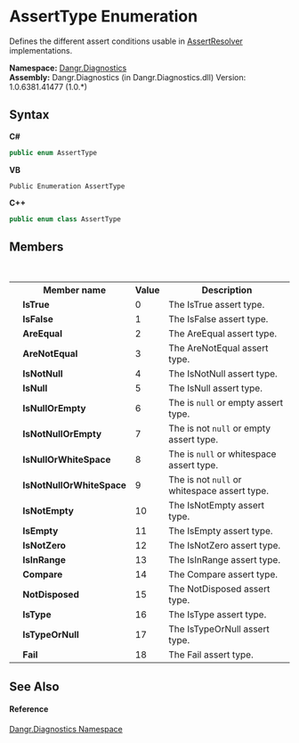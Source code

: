 # AssertType Enumeration
 

Defines the different assert conditions usable in <a href="T_Dangr_Diagnostics_AssertResolver">AssertResolver</a> implementations.

**Namespace:**&nbsp;<a href="N_Dangr_Diagnostics">Dangr.Diagnostics</a><br />**Assembly:**&nbsp;Dangr.Diagnostics (in Dangr.Diagnostics.dll) Version: 1.0.6381.41477 (1.0.*)

## Syntax

**C#**<br />
``` C#
public enum AssertType
```

**VB**<br />
``` VB
Public Enumeration AssertType
```

**C++**<br />
``` C++
public enum class AssertType
```


## Members
&nbsp;<table><tr><th></th><th>Member name</th><th>Value</th><th>Description</th></tr><tr><td /><td target="F:Dangr.Diagnostics.AssertType.IsTrue">**IsTrue**</td><td>0</td><td>The IsTrue assert type.</td></tr><tr><td /><td target="F:Dangr.Diagnostics.AssertType.IsFalse">**IsFalse**</td><td>1</td><td>The IsFalse assert type.</td></tr><tr><td /><td target="F:Dangr.Diagnostics.AssertType.AreEqual">**AreEqual**</td><td>2</td><td>The AreEqual assert type.</td></tr><tr><td /><td target="F:Dangr.Diagnostics.AssertType.AreNotEqual">**AreNotEqual**</td><td>3</td><td>The AreNotEqual assert type.</td></tr><tr><td /><td target="F:Dangr.Diagnostics.AssertType.IsNotNull">**IsNotNull**</td><td>4</td><td>The IsNotNull assert type.</td></tr><tr><td /><td target="F:Dangr.Diagnostics.AssertType.IsNull">**IsNull**</td><td>5</td><td>The IsNull assert type.</td></tr><tr><td /><td target="F:Dangr.Diagnostics.AssertType.IsNullOrEmpty">**IsNullOrEmpty**</td><td>6</td><td>The is `null` or empty assert type.</td></tr><tr><td /><td target="F:Dangr.Diagnostics.AssertType.IsNotNullOrEmpty">**IsNotNullOrEmpty**</td><td>7</td><td>The is not `null` or empty assert type.</td></tr><tr><td /><td target="F:Dangr.Diagnostics.AssertType.IsNullOrWhiteSpace">**IsNullOrWhiteSpace**</td><td>8</td><td>The is `null` or whitespace assert type.</td></tr><tr><td /><td target="F:Dangr.Diagnostics.AssertType.IsNotNullOrWhiteSpace">**IsNotNullOrWhiteSpace**</td><td>9</td><td>The is not `null` or whitespace assert type.</td></tr><tr><td /><td target="F:Dangr.Diagnostics.AssertType.IsNotEmpty">**IsNotEmpty**</td><td>10</td><td>The IsNotEmpty assert type.</td></tr><tr><td /><td target="F:Dangr.Diagnostics.AssertType.IsEmpty">**IsEmpty**</td><td>11</td><td>The IsEmpty assert type.</td></tr><tr><td /><td target="F:Dangr.Diagnostics.AssertType.IsNotZero">**IsNotZero**</td><td>12</td><td>The IsNotZero assert type.</td></tr><tr><td /><td target="F:Dangr.Diagnostics.AssertType.IsInRange">**IsInRange**</td><td>13</td><td>The IsInRange assert type.</td></tr><tr><td /><td target="F:Dangr.Diagnostics.AssertType.Compare">**Compare**</td><td>14</td><td>The Compare assert type.</td></tr><tr><td /><td target="F:Dangr.Diagnostics.AssertType.NotDisposed">**NotDisposed**</td><td>15</td><td>The NotDisposed assert type.</td></tr><tr><td /><td target="F:Dangr.Diagnostics.AssertType.IsType">**IsType**</td><td>16</td><td>The IsType assert type.</td></tr><tr><td /><td target="F:Dangr.Diagnostics.AssertType.IsTypeOrNull">**IsTypeOrNull**</td><td>17</td><td>The IsTypeOrNull assert type.</td></tr><tr><td /><td target="F:Dangr.Diagnostics.AssertType.Fail">**Fail**</td><td>18</td><td>The Fail assert type.</td></tr></table>

## See Also


#### Reference
<a href="N_Dangr_Diagnostics">Dangr.Diagnostics Namespace</a><br />